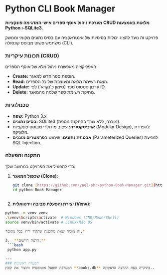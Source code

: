 # Python CLI Book Manager

**מערכת ניהול אוסף ספרים אישי המדגימה פונקציות CRUD מלאות באמצעות Python ו-SQLite3.**

פרויקט זה נועד להציג יכולות בסיסיות של אינטראקציה עם בסיס נתונים מקומי וממשק משתמש פשוט מבוסס קונסולה (CLI).


### תכונות עיקריות (CRUD)

האפליקציה מאפשרת ניהול מלא של אוסף הספרים:
*  **Create:** הוספת ספר חדש למאגר.
*  **Read:** הצגת רשימה מלאה ומעוצבת של כל הספרים.
*  **Update:** עדכון סטטוס ספר (סימון כ'נקרא') לפי ID.
*  **Delete:** מחיקת רשומת ספר שלמה מהמאגר.

### טכנולוגיות
* **שפה:** Python 3.x
* **בסיס נתונים:** SQLite3 (מובנה, ללא צורך בהתקנה נוספת).
* **ארכיטקטורה:** עיצוב מודולרי מבוסס פונקציות (Modular Design), להפרדת הלוגיקה.
* **אבטחת נתונים:** שימוש ב**פרמטרים מוגנים** (Parameterized Queries) למניעת SQL Injection.

### התקנה והפעלה

כדי להפעיל את הפרויקט במחשב שלך:

1.  **שכפול המאגר (Clone):**
    ```bash
    git clone [https://github.com/yael-shr/python-Book-Manager.git](https://github.com/yael-shr/python-Book-Manager.git)
    cd python-Book-Manager
   

2.  **יצירת והפעלת סביבה וירטואלית (Venv):**
   ```bash
   python -m venv venv
   .\venv\Scripts\activate  # Windows (CMD/PowerShell)
   source venv/bin/activate # Linux/Mac OS
  
*זה מוכיח שאת מתכננת שהקוד ירוץ בכל מקום.*

3.  **הרצת היישום:**
    ```bash
    python app.py
  
---
### הפעלה ראשונית
המערכת תופעל אוטומטית ותיצור את קובץ **books.db** בתיקייה בעת ההרצה הראשונה..
